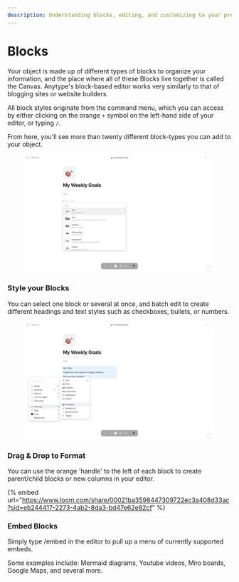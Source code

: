 ```yaml
---
description: Understanding blocks, editing, and customizing to your preference.
---
```


# Blocks

Your object is made up of different types of blocks to organize your information, and the place where all of these Blocks live together is called the Canvas. Anytype's block-based editor works very similarly to that of blogging sites or website builders.

All block styles originate from the command menu, which you can access by either clicking on the orange `+` symbol on the left-hand side of your editor, or typing `/`.&#x20;

From here, you'll see more than twenty different block-types you can add to your object.&#x20;

<figure><img src="../../.gitbook/assets/Screenshot 2023-08-17 at 18.49.21.png" alt=""><figcaption></figcaption></figure>

### Style your Blocks

You can select one block or several at once, and batch edit to create different headings and text styles such as checkboxes, bullets, or numbers.

<figure><img src="../../.gitbook/assets/Screenshot 2023-08-17 at 18.53.48.png" alt=""><figcaption></figcaption></figure>

### Drag & Drop to Format

You can use the orange 'handle' to the left of each block to create parent/child blocks or new columns in your editor.

{% embed url="https://www.loom.com/share/00021ba3598447309722ec3a408d33ac?sid=eb244417-2273-4ab2-8da3-bd47e62e82cf" %}

### Embed Blocks

Simply type /embed in the editor to pull up a menu of currently supported embeds.

Some examples include: Mermaid diagrams, Youtube videos, Miro boards, Google Maps, and several more.

